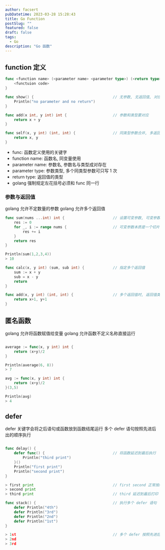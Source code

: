 ```yaml
---
author: facsert
pubDatetime: 2023-03-28 15:28:43
title: Go Function
postSlug: ""
featured: false
draft: false
tags:
  - Go
description: "Go 函数"
---
```


<!--
 * @Author       : facsert
 * @Date         : 2023-03-28 15:28:43
 * @LastEditTime : 2023-07-28 11:39:45
 * @Description  : edit description
-->

## function 定义

```go
func <function name> (<parameter name> <parameter type>) (<return type>) {
    <functuion code>
}

func show() {                                    // 无参数, 无返回值, 对应内容不填
    Println("no parameter and no return")
}

func add(x int, y int) int {                     // 参数和类型要对应
    return x + y
}

func self(x, y int) (int, int) {                 // 同类型参数合并, 多返回值, 返回值类型需要括号
    return x, y
}

```

- func: 函数定义使用的关键字
- function name: 函数名, 同变量使用
- parameter name: 参数名, 参数名与类型成对存在
- parameter type: 参数类型, 多个同类型参数可只写 1 次
- return type: 返回值的类型
- golang 强制规定左花括号必须和 func 同一行

### 参数与返回值

golang 允许不定数量的参数
golang 允许多个返回值

```go
func sum(nums ...int) int {                      // 设置可变参数, 可变参数通常作为最后一个参数
    res := 0
    for _, i := range nums {                     // 可变参数本质是一个切片
        res += i
    }
    return res
}

Println(sum(1,2,3,4))
> 10

func calc(x, y int) (sum, sub int) {             // 指定多个返回值
    sum := x + y
    sub = x - y
    return
}

func add(x, y int) (int, int) {                  // 多个返回值时, 返回值类型需要带括号
    return x+1, y+1
}
```

## 匿名函数

golang 允许将函数赋值给变量
golang 允许函数不定义名称直接运行

```go

average := func(x, y int) int {
    return (x+y)/2
}

Println(average(6, 8))
> 7

avg := func(x, y int) int {
    return (x+y)/2
}(3,5)

Println(avg)
> 4
```

## defer

defer 关键字会将之后语句或函数放到函数结尾运行
多个 defer 语句按照先进后出的顺序执行

```go

func delay() {
    defer func() {                               // 将函数延迟到最后执行
        Println("third print")
    }()
    Println("first print")
    Println("second print")
}

> first print                                    // first second 正常按顺序打印
> second print
> third print                                    // third 延迟到最后打印

func stack() {                                   // 执行多个 defer 语句
    defer Println("4th")
    defer Println("3rd")
    defer Println("2nd")
    defer Println("1st")
}

> 1st                                            // 多个 defer 按照先进后出的顺序执行
> 2nd
> 3rd
```
